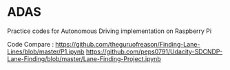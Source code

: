 # ADAS
Practice codes for Autonomous Driving implementation on Raspberry Pi

Code Compare : https://github.com/theguruofreason/Finding-Lane-Lines/blob/master/P1.ipynb
               https://github.com/peps0791/Udacity-SDCNDP-Lane-Finding/blob/master/Lane-Finding-Project.ipynb
